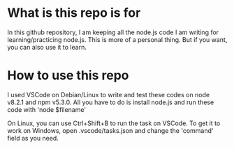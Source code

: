 # What is this repo is for
In this github repository, I am keeping all the node.js code I am writing for learning/practicing node.js. This is more of a personal thing. But if you want, you can also use it to learn.


# How to use this repo
I used VSCode on Debian/Linux to write and test these codes on node v8.2.1 and npm v5.3.0. All you have  to do is install node.js and run these code with 'node $filename'

On Linux, you can use Ctrl+Shift+B to run the task on VSCode. To get it to work on Windows, open .vscode/tasks.json and change the 'command' field as you need.